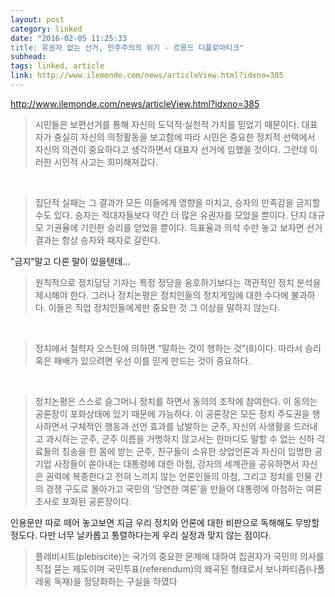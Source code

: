 ```yaml
---
layout: post
category: linked
date: "2016-02-05 11:25:33
title: 유권자 없는 선거, 민주주의의 위기 - 르몽드 디플로마티크"
subhead: 
tags: linked, article
link: http://www.ilemonde.com/news/articleView.html?idxno=385
---
```


http://www.ilemonde.com/news/articleView.html?idxno=385


> 시민들은 보편선거를 통해 자신의 도덕적·실천적 가치를 믿었기 때문이다. 대표자가 충실히 자신의 의정활동을 보고함에 따라 시민은 중요한 정치적 선택에서 자신의 의견이 중요하다고 생각하면서 대표자 선거에 임했을 것이다. 그런데 이러한 시민적 사고는 희미해져갔다.

​

> 집단적 실패는 그 결과가 모든 이들에게 영향을 미치고, 승자의 만족감을 금지할 수도 있다. 승자는 적대자들보다 약간 더 많은 유권자를 모았을 뿐이다. 단지 대규모 기권율에 기인한 승리를 얻었을 뿐이다. 득표율과 의석 수만 놓고 보자면 선거 결과는 항상 승자와 패자로 갈린다.

"금지"말고 다른 말이 있을텐데...

> 원칙적으로 정치담당 기자는 특정 정당을 옹호하기보다는 객관적인 정치 분석을 제시해야 한다. 그러나 정치논평은 정치인들의 정치게임에 대한 수다에 불과하다. 이들은 직업 정치인들에게만 중요한 것 그 이상을 말하지 않는다.

​

> 정치에서 철학자 오스틴에 의하면 “말하는 것이 행하는 것”(8)이다. 따라서 승리 혹은 패배가 있으려면 우선 이를 믿게 만드는 것이 중요하다.

​

> 정치논평은 스스로 슬그머니 정치를 하면서 동의의 조작에 참여한다. 이 동의는 공론장이 포화상태에 있기 때문에 가능하다. 이 공론장은 모든 정치 주도권을 행사하면서 구체적인 행동과 선언 효과를 남발하는 군주, 자신의 사생활을 드러내고 과시하는 군주, 군주 이름을 거명하지 않고서는 한마디도 말할 수 없는 신하 각료들의 칭송을 한 몸에 받는 군주, 친구들이 소유한 상업언론과 자신이 임명한 공기업 사장들이 쏟아내는 대통령에 대한 아첨, 강자의 세계관을 공유하면서 자신은 권력에 복종한다고 전혀 느끼지 않는 언론인들의 아첨, 그리고 정치를 인물 간의 경쟁 구도로 몰아가고 국민의 ‘당연한 여론’을 만들어 대통령에 아첨하는 여론조사로 포화된 공론장이다.

인용문만 따로 떼어 놓고보면 지금 우리 정치와 언론에 대한 비판으로 독해해도 무방할 정도다. 다만 너무 날카롭고 통렬하다는게 우리 실정과 맞지 않는 점이다.

> 플레비시트(plebiscite)는 국가의 중요한 문제에 대하여 집권자가 국민의 의사를 직접 묻는 제도이며 국민투표(referendum)의 왜곡된 형태로서 보나파티즘(나폴레옹 독재)을 정당화하는 구실을 하였다

​
